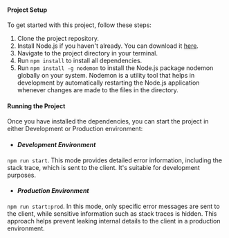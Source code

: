 #### Project Setup
To get started with this project, follow these steps:
1. Clone the project repository.
2. Install Node.js if you haven't already. You can download it [here](https://nodejs.org/en).
4. Navigate to the project directory in your terminal.
5. Run `npm install` to install all dependencies.
6. Run `npm install -g nodemon` to install the Node.js package nodemon globally on your system. Nodemon is a utility tool that helps in development by automatically restarting the Node.js application whenever changes are made to the files in the directory.

#### Running the Project
Once you have installed the dependencies, you can start the project in either Development or Production environment:

- #### *Development Environment* 
`npm run start`.
This mode provides detailed error information, including the stack trace, which is sent to the client. It's suitable for development purposes.

- #### *Production Environment*
`npm run start:prod`.
In this mode, only specific error messages are sent to the client, while sensitive information such as stack traces is hidden. This approach helps prevent leaking internal details to the client in a production environment.
